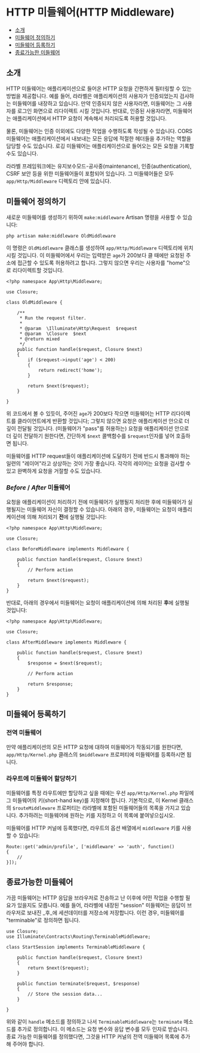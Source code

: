 # HTTP 미들웨어(HTTP Middleware)

- [소개](#introduction)
- [미들웨어 정의하기](#defining-middleware)
- [미들웨어 등록하기](#registering-middleware)
- [종료가능한 미들웨어](#terminable-middleware)

<a name="introduction"></a>
## 소개

HTTP 미들웨어는 애플리케이션으로 들어온 HTTP 요청을 간편하게 필터링할 수 있는 방법을 제공합니다. 예를 들어, 라라벨은 애플리케이션의 사용자가 인증되었는지 검사하는 미들웨어를 내장하고 있습니다. 만약 인증되지 않은 사용자라면, 미들웨어는 그 사용자를 로그인 화면으로 리다이렉트 시킬 것입니다. 반대로, 인증된 사용자라면, 미들웨어는 애플리케이션에서 HTTP 요청이 계속해서 처리되도록 허용할 것입니다.

물론, 미들웨어는 인증 이외에도 다양한 작업을 수행하도록 작성될 수 있습니다. CORS 미들웨어는 애플리케이션에서 내보내는 모든 응답에 적절한 헤더들을 추가하는 역할을 담당할 수도 있습니다. 로깅 미들웨어는 애플리케이션으로 들어오는 모든 요청을 기록할 수도 있습니다.

라라벨 프레임워크에는 유지보수모드-공사중(maintenance), 인증(authentication), CSRF 보안 등을 위한 미들웨어들이 포함되어 있습니다. 그 미들웨어들은 모두 `app/Http/Middleware` 디렉토리 안에 있습니다.

<!--chak-comment-HTTP-미들웨어(HTTP-Middleware)-소개-->

<a name="defining-middleware"></a>
## 미들웨어 정의하기

새로운 미들웨어를 생성하기 위하여 `make:middleware` Artisan 명령을 사용할 수 있습니다:

	php artisan make:middleware OldMiddleware

이 명령은 `OldMiddleware` 클래스를 생성하여 `app/Http/Middleware` 디렉토리에 위치시킬 것입니다. 이 미들웨어에서 우리는 입력받은 `age`가 200보다 클 때에만 요청된 주소에 접근할 수 있도록 허용하려고 합니다. 그렇지 않으면 우리는 사용자를 "home"으로 리다이렉트할 것입니다.

	<?php namespace App\Http\Middleware;

	use Closure;

	class OldMiddleware {

		/**
		 * Run the request filter.
		 *
		 * @param  \Illuminate\Http\Request  $request
		 * @param  \Closure  $next
		 * @return mixed
		 */
		public function handle($request, Closure $next)
		{
			if ($request->input('age') < 200)
			{
				return redirect('home');
			}

			return $next($request);
		}

	}

위 코드에서 볼 수 있듯이, 주어진 `age`가 200보다 작으면 미들웨어는 HTTP 리다이렉트를 클라이언트에게 반환할 것입니다; 그렇지 않으면 요청은 애플리케이션 안으로 더 깊이 전달될 것입니다. (미들웨어가 "pass"를  허용하는) 요청을 애플리케이션 안으로 더 깊이 전달하기 원한다면, 간단하게 `$next` 콜백함수를 `$request`인자를 넣어 호출하면 됩니다.

미들웨어를 HTTP request들이 애플리케이션에 도달하기 전에 반드시 통과해야 하는 일련의 "레이어"라고 상상하는 것이 가장 좋습니다. 각각의 레이어는 요청을 검사할 수 있고 완벽하게 요청을 거절할 수도 있습니다.

### *Before* / *After* 미들웨어

요청을 애플리케이션이 처리하기 전에 미들웨어가 실행될지 처리한 후에 미들웨어가 실행될지는 미들웨어 자신이 결정할 수 있습니다. 아래의 경우, 미들웨어는 요청이 애플리케이션에 의해 처리되기 **전**에 실행될 것입니다:

	<?php namespace App\Http\Middleware;

	use Closure;

	class BeforeMiddleware implements Middleware {

		public function handle($request, Closure $next)
		{
			// Perform action

			return $next($request);
		}
	}

반대로, 아래의 경우에서 미들웨어는 요청이 애플리케이션에 의해 처리된 **후**에 실행될 것입니다:

	<?php namespace App\Http\Middleware;

	use Closure;

	class AfterMiddleware implements Middleware {

		public function handle($request, Closure $next)
		{
			$response = $next($request);

			// Perform action

			return $response;
		}
	}

<!--chak-comment-HTTP-미들웨어(HTTP-Middleware)-미들웨어-정의하기-->

<a name="registering-middleware"></a>
## 미들웨어 등록하기

### 전역 미들웨어

만약 애플리케이션의 모든 HTTP 요청에 대하여 미들웨어가 작동되기를 원한다면, `app/Http/Kernel.php` 클래스의 `$middleware` 프로퍼티에 미들웨어를 등록하시면 됩니다.

### 라우트에 미들웨어 할당하기

미들웨어를 특정 라우트에만 할당하고 싶을 때에는 우선 `app/Http/Kernel.php` 파일에 그 미들웨어의 키(short-hand key)를 지정해야 합니다. 기본적으로, 이 Kernel 클래스의  `$routeMiddleware`  프로퍼티는 라라벨에 포함된 미들웨어들의 목록을 가지고 있습니다. 추가하려는 미들웨어에 원하는 키를 지정하고 이 목록에 붙여넣으십시오.

미들웨어를 HTTP 커널에 등록했다면, 라우트의 옵션 배열에서 `middleware` 키를 사용할 수 있습니다:

	Route::get('admin/profile', ['middleware' => 'auth', function()
	{
		//
	}]);

<!--chak-comment-HTTP-미들웨어(HTTP-Middleware)-미들웨어-등록하기-->

<a name="terminable-middleware"></a>
## 종료가능한 미들웨어

가끔 미들웨어는 HTTP 응답을 브라우저로 전송하고 난 이후에 어떤 작업을 수행할 필요가 있을지도 모릅니다. 예를 들어, 라라벨에 내장된 "session" 미들웨어는 응답이 브라우저로 보내진 _후_에 세션데이터를 저장소에 저장합니다. 이런 경우, 미들웨어를 "terminable"로 정의하면 됩니다.

	use Closure;
	use Illuminate\Contracts\Routing\TerminableMiddleware;

	class StartSession implements TerminableMiddleware {

		public function handle($request, Closure $next)
		{
			return $next($request);
		}

		public function terminate($request, $response)
		{
			// Store the session data...
		}

	}

위와 같이 `handle` 메소드를 정의하고 나서 `TerminableMiddleware`는 `terminate` 메소드를 추가로 정의합니다. 이 메소드는 요청 변수와 응답 변수를 모두 인자로 받습니다. 종료 가능한 미들웨어를 정의했다면, 그것을 HTTP 커널의 전역 미들웨어 목록에 추가해 주어야 합니다.

<!--chak-comment-HTTP-미들웨어(HTTP-Middleware)-종료가능한-미들웨어-->

